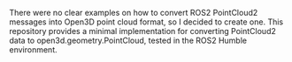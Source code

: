 There were no clear examples on how to convert ROS2 PointCloud2 messages into Open3D point cloud format, so I decided to create one.
This repository provides a minimal implementation for converting PointCloud2 data to open3d.geometry.PointCloud, tested in the ROS2 Humble environment.
